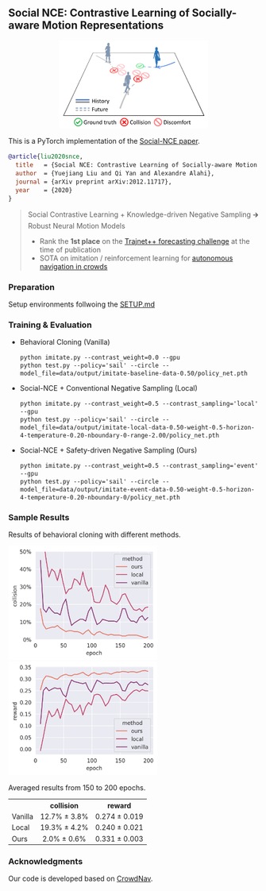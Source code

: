 ## Social NCE: Contrastive Learning of Socially-aware Motion Representations

<p align="center">
  <img src="docs/illustration.png" width="300">
</p>

This is a PyTorch implementation of the [Social-NCE paper](https://arxiv.org/abs/2012.11717). 

```bibtex
@article{liu2020snce,
  title   = {Social NCE: Contrastive Learning of Socially-aware Motion Representations},
  author  = {Yuejiang Liu and Qi Yan and Alexandre Alahi},
  journal = {arXiv preprint arXiv:2012.11717},
  year    = {2020}
}
```

> Social Contrastive Learning + Knowledge-driven Negative Sampling &#129138; Robust Neural Motion Models
> * Rank the **1st place** on the [Trajnet++ forecasting challenge](https://www.aicrowd.com/challenges/trajnet-a-trajectory-forecasting-challenge/leaderboards) at the time of publication
> * SOTA on imitation / reinforcement learning for [autonomous navigation in crowds](https://github.com/vita-epfl/CrowdNav)

<!-- > Learning socially-aware motion representations is at the core of recent advances in human trajectory forecasting and robot navigation in crowded spaces. Yet existing methods often struggle to generalize to challenging scenarios. In this work, we propose to address this issue via contrastive learning: (i) we introduce a social contrastive loss that encourages the encoded motion representation to preserve sufficient information for distinguishing a positive future event from a set of negative ones, (ii) we explicitly draw these negative samples based on our domain knowledge about socially unfavorable scenarios in the multi-agent context. Experimental results show that the proposed method consistently boosts the performance of previous trajectory forecasting, behavioral cloning, and reinforcement learning algorithms in various settings.  -->

### Preparation

Setup environments follwoing the [SETUP.md](docs/SETUP.md)

### Training & Evaluation

* Behavioral Cloning (Vanilla)
  ```
  python imitate.py --contrast_weight=0.0 --gpu
  python test.py --policy='sail' --circle --model_file=data/output/imitate-baseline-data-0.50/policy_net.pth
  ```
* Social-NCE + Conventional Negative Sampling (Local)
  ```
  python imitate.py --contrast_weight=0.5 --contrast_sampling='local' --gpu
  python test.py --policy='sail' --circle --model_file=data/output/imitate-local-data-0.50-weight-0.5-horizon-4-temperature-0.20-nboundary-0-range-2.00/policy_net.pth
  ```
* Social-NCE + Safety-driven Negative Sampling (Ours)
  ```
  python imitate.py --contrast_weight=0.5 --contrast_sampling='event' --gpu
  python test.py --policy='sail' --circle --model_file=data/output/imitate-event-data-0.50-weight-0.5-horizon-4-temperature-0.20-nboundary-0/policy_net.pth
  ```

### Sample Results

Results of behavioral cloning with different methods.

<img src="docs/collision.png" width="300"/> <img src="docs/reward.png" width="300"/> 

Averaged results from 150 to 200 epochs.

<table><tbody>
<!-- START TABLE -->
<!-- TABLE HEADER -->
<th valign="bottom"></th>
<th valign="bottom">collision</th>
<th valign="bottom">reward</th>
<!-- TABLE BODY -->
<tr><td align="left">Vanilla</td>
<td align="center">12.7% &#177; 3.8%</td>
<td align="center">0.274 &#177; 0.019</td>
<tr><td align="left">Local</td>
<td align="center">19.3% &#177; 4.2%</td>
<td align="center">0.240 &#177; 0.021</td>
<tr><td align="left">Ours</td>
<td align="center">2.0% &#177; 0.6%</td>
<td align="center">0.331 &#177; 0.003</td>
</tr>
</tbody></table>

### Acknowledgments

Our code is developed based on [CrowdNav](https://github.com/vita-epfl/CrowdNav). 
